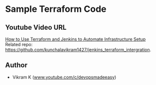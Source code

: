 # Sample Terraform Code
## Youtube Video URL
[How to Use Terraform and Jenkins to Automate Infrastructure Setup](https://youtu.be/kIDiP3Unj7Y)
</br>
Related repo: https://github.com/kunchalavikram1427/jenkins_terraform_intergration.
## Author
- Vikram K (www.youtube.com/c/devopsmadeeasy)
